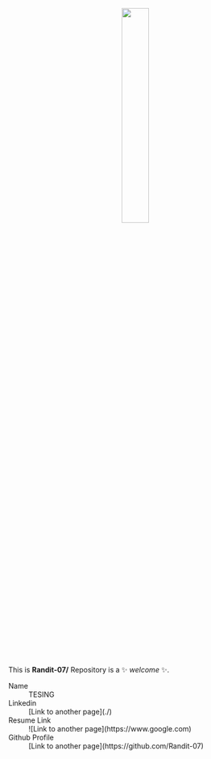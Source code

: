 <!--## Hi there 👋-->


<p align="center" width="100%">
    <img width="33%" src="https://github.com/user-attachments/assets/a7f54f34-8be44844-a3e5-3efafeed10f5"> 
</p>


This is **Randit-07/** Repository is a ✨ _welcome_ ✨.

<dl>
<dt>Name</dt>
<dd>TESING </dd>
<dt>Linkedin</dt>
<dd>[Link to another page](./)</dd>
<dt>Resume Link</dt>
<dd>![Link to another page](https://www.google.com)</dd>
<dt>Github Profile</dt>
<dd>[Link to another page](https://github.com/Randit-07)</dd>
</dl>


